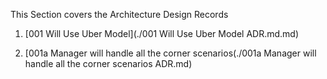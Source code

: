 This Section covers the Architecture Design Records

1. [001 Will Use Uber Model](./001 Will Use Uber Model ADR.md.md)

2. [001a Manager will handle all the corner scenarios(./001a Manager will handle all the corner scenarios ADR.md)
